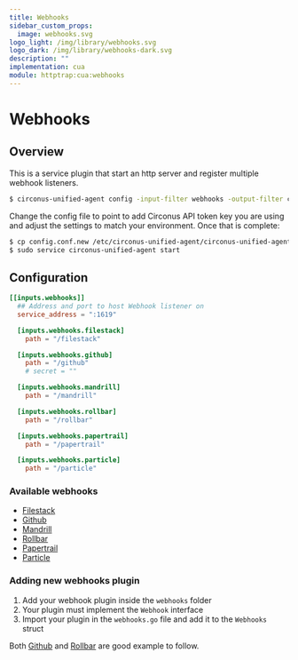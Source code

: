 ```yaml
---
title: Webhooks
sidebar_custom_props:
  image: webhooks.svg
logo_light: /img/library/webhooks.svg
logo_dark: /img/library/webhooks-dark.svg
description: ""
implementation: cua
module: httptrap:cua:webhooks
---
```


# Webhooks

## Overview

This is a service plugin that start an http server and register multiple webhook listeners.

```sh
$ circonus-unified-agent config -input-filter webhooks -output-filter circonus > config.conf.new
```

Change the config file to point to add Circonus API token key you are using and adjust the settings to match your environment. Once that is complete:

```sh
$ cp config.conf.new /etc/circonus-unified-agent/circonus-unified-agent.conf
$ sudo service circonus-unified-agent start
```

## Configuration

```toml
[[inputs.webhooks]]
  ## Address and port to host Webhook listener on
  service_address = ":1619"

  [inputs.webhooks.filestack]
    path = "/filestack"

  [inputs.webhooks.github]
    path = "/github"
    # secret = ""

  [inputs.webhooks.mandrill]
    path = "/mandrill"

  [inputs.webhooks.rollbar]
    path = "/rollbar"

  [inputs.webhooks.papertrail]
    path = "/papertrail"

  [inputs.webhooks.particle]
    path = "/particle"
```

### Available webhooks

- [Filestack](https://github.com/circonus-labs/circonus-unified-agent/blob/master/plugins/inputs/webhooks/filestack)
- [Github](https://github.com/circonus-labs/circonus-unified-agent/blob/master/plugins/inputs/webhooks/github)
- [Mandrill](https://github.com/circonus-labs/circonus-unified-agent/blob/master/plugins/inputs/webhooks/mandrill)
- [Rollbar](https://github.com/circonus-labs/circonus-unified-agent/blob/master/plugins/inputs/webhooks/rollbar)
- [Papertrail](https://github.com/circonus-labs/circonus-unified-agent/blob/master/plugins/inputs/webhooks/papertrail)
- [Particle](https://github.com/circonus-labs/circonus-unified-agent/blob/master/plugins/inputs/webhooks/particle)

### Adding new webhooks plugin

1. Add your webhook plugin inside the `webhooks` folder
1. Your plugin must implement the `Webhook` interface
1. Import your plugin in the `webhooks.go` file and add it to the `Webhooks` struct

Both [Github](https://github.com/circonus-labs/circonus-unified-agent/blob/master/plugins/inputs/webhooks/github) and [Rollbar](https://github.com/circonus-labs/circonus-unified-agent/blob/master/plugins/inputs/webhooks/rollbar) are good example to follow.
